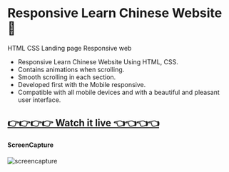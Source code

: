 # Responsive Learn Chinese Website 🐉
HTML CSS Landing page Responsive web 


- Responsive Learn Chinese Website Using HTML, CSS.
- Contains animations when scrolling.
- Smooth scrolling in each section.
- Developed first with the Mobile responsive.
- Compatible with all mobile devices and with a beautiful and pleasant user interface.

## [                    👉👉👉👉  Watch it live  👈👈👈👈](https://mokouchaoui.github.io/Learn_chinese_Landing_Page/)


#### ScreenCapture
 ![screencapture](https://raw.githubusercontent.com/mokouchaoui/Learn_chinese_Landing_Page/main/img/site_bg.png)
